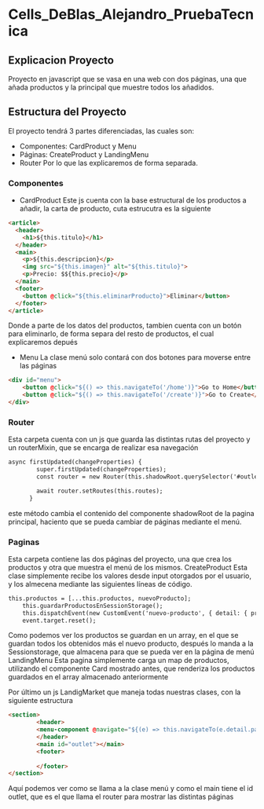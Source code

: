 # Cells_DeBlas_Alejandro_PruebaTecnica
## Explicacion Proyecto
Proyecto en javascript que se vasa en una web con dos páginas, una que añada productos y la principal que muestre todos los añadidos.

## Estructura del Proyecto
El proyecto tendrá 3 partes diferenciadas, las cuales son:
- Componentes: CardProduct y Menu
- Páginas: CreateProduct y LandingMenu
- Router
Por lo que las explicaremos de forma separada.

### Componentes
- CardProduct
Este js cuenta con la base estructural de los productos a añadir, la carta de producto, cuta estrucutra es la siguiente
```html
<article>
  <header>
    <h1>${this.titulo}</h1>
  </header>
  <main>
    <p>${this.descripcion}</p>
    <img src="${this.imagen}" alt="${this.titulo}">
    <p>Precio: $${this.precio}</p>
  </main>
  <footer>
    <button @click="${this.eliminarProducto}">Eliminar</button>
  </footer>
</article>
```
Donde a parte de los datos del productos, tambien cuenta con un botón para eliminarlo, de forma separa del resto de productos, el cual explicaremos depués
- Menu
La clase menú solo contará con dos botones para moverse entre las páginas
```html
<div id="menu">
    <button @click="${() => this.navigateTo('/home')}">Go to Home</button>
    <button @click="${() => this.navigateTo('/create')}">Go to Create</button>
</div>
```
### Router
Esta carpeta cuenta con un js que guarda las distintas rutas del proyecto y un routerMixin, que se encarga de realizar esa navegación
```html
async firstUpdated(changeProperties) {
        super.firstUpdated(changeProperties);
        const router = new Router(this.shadowRoot.querySelector('#outlet'));

        await router.setRoutes(this.routes);
      }
```
este método cambia el contenido del componente shadowRoot de la pagina principal, haciento que se pueda cambiar de páginas mediante el menú.

### Paginas
Esta carpeta contiene las dos páginas del proyecto, una que crea los productos y otra que muestra el menú de los mismos.
CreateProduct
Esta clase simplemente recibe los valores desde input otorgados por el usuario, y los almecena mediante las siguientes líneas de código.
```html
this.productos = [...this.productos, nuevoProducto];
    this.guardarProductosEnSessionStorage();
    this.dispatchEvent(new CustomEvent('nuevo-producto', { detail: { producto: nuevoProducto }, bubbles: true, composed: true }));
    event.target.reset();
```
Como podemos ver los productos se guardan en un array, en el que se guardan todos los obtenidos más el nuevo producto, después lo manda a la Sessionstorage, que almacena para que se pueda ver en la página de menú
LandingMenu
Esta pagina simplemente carga un map de productos, utilizando el componente Card mostrado antes, que renderiza los productos guardados en el array almacenado anteriormente

Por último un js LandigMarket que maneja todas nuestras clases, con la siguiente estructura
```html
<section>
        <header>
        <menu-component @navigate="${(e) => this.navigateTo(e.detail.path)}"></menu-component>
        </header>
        <main id="outlet"></main>
        <footer>
        
        </footer>
</section>
```
Aquí podemos ver como se llama a la clase menú y como el main tiene el id outlet, que es el que llama el router para mostrar las distintas páginas





